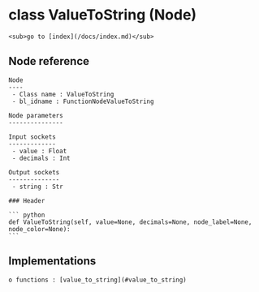 # class ValueToString (Node)

    <sub>go to [index](/docs/index.md)</sub>
    
## Node reference

    Node
    ----
     - Class name : ValueToString
     - bl_idname : FunctionNodeValueToString
    
    Node parameters
    ---------------
    
    Input sockets
    -------------
     - value : Float
     - decimals : Int
    
    Output sockets
    --------------
     - string : Str
    
    ### Header

    ``` python
    def ValueToString(self, value=None, decimals=None, node_label=None, node_color=None):
    ```
    
## Implementations

    o functions : [value_to_string](#value_to_string)
    
    